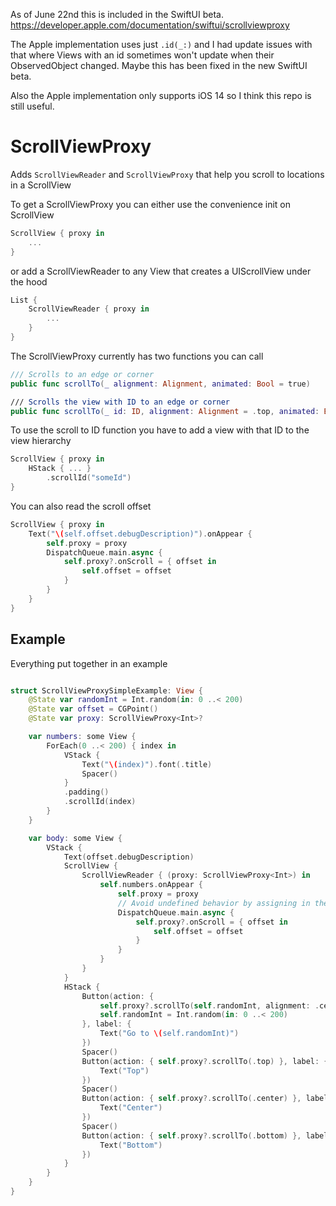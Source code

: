 As of June 22nd this is included in the SwiftUI beta. https://developer.apple.com/documentation/swiftui/scrollviewproxy

The Apple implementation uses just `.id(_:)` and I had update issues with that where Views with an id sometimes won't update when their ObservedObject changed. Maybe this has been fixed in the new SwiftUI beta.

Also the Apple implementation only supports iOS 14 so I think this repo is still useful.

# ScrollViewProxy

Adds `ScrollViewReader` and `ScrollViewProxy` that help you scroll to locations in a ScrollView


To get a ScrollViewProxy you can either use the convenience init on ScrollView

```swift
ScrollView { proxy in
    ...
}
```

or add a ScrollViewReader to any View that creates a UIScrollView under the hood

```swift
List {
    ScrollViewReader { proxy in
        ...
    }
}
```

The ScrollViewProxy currently has two functions you can call

```swift
/// Scrolls to an edge or corner
public func scrollTo(_ alignment: Alignment, animated: Bool = true)

/// Scrolls the view with ID to an edge or corner
public func scrollTo(_ id: ID, alignment: Alignment = .top, animated: Bool = true)
```

To use the scroll to ID function you have to add a view with that ID to the view hierarchy

```swift
ScrollView { proxy in
    HStack { ... }
        .scrollId("someId")
}
```

You can also read the scroll offset

```swift
ScrollView { proxy in
    Text("\(self.offset.debugDescription)").onAppear {
        self.proxy = proxy
        DispatchQueue.main.async {
            self.proxy?.onScroll = { offset in 
                self.offset = offset
            }
        }
    }
}
```

## Example

Everything put together in an example

```swift

struct ScrollViewProxySimpleExample: View {
    @State var randomInt = Int.random(in: 0 ..< 200)
    @State var offset = CGPoint()
    @State var proxy: ScrollViewProxy<Int>?

    var numbers: some View {
        ForEach(0 ..< 200) { index in
            VStack {
                Text("\(index)").font(.title)
                Spacer()
            }
            .padding()
            .scrollId(index)
        }
    }

    var body: some View {
        VStack {
            Text(offset.debugDescription)
            ScrollView {
                ScrollViewReader { (proxy: ScrollViewProxy<Int>) in 
                    self.numbers.onAppear {
                        self.proxy = proxy
                        // Avoid undefined behavior by assigning in the next tick
                        DispatchQueue.main.async {
                            self.proxy?.onScroll = { offset in 
                                self.offset = offset
                            }
                        }
                    }
                }
            }
            HStack {
                Button(action: {
                    self.proxy?.scrollTo(self.randomInt, alignment: .center)
                    self.randomInt = Int.random(in: 0 ..< 200)
                }, label: {
                    Text("Go to \(self.randomInt)")
                })
                Spacer()
                Button(action: { self.proxy?.scrollTo(.top) }, label: {
                    Text("Top")
                })
                Spacer()
                Button(action: { self.proxy?.scrollTo(.center) }, label: {
                    Text("Center")
                })
                Spacer()
                Button(action: { self.proxy?.scrollTo(.bottom) }, label: {
                    Text("Bottom")
                })
            }
        }
    }
}
```
